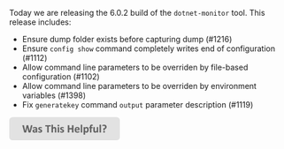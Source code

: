 Today we are releasing the 6.0.2 build of the `dotnet-monitor` tool. This release includes:

- Ensure dump folder exists before capturing dump (#1216)
- Ensure `config show` command completely writes end of configuration (#1112)
- Allow command line parameters to be overriden by file-based configuration (#1102)
- Allow command line parameters to be overriden by environment variables (#1398)
- Fix `generatekey` command `output` parameter description (#1119)

[<img src=/images/WasThisHelpful.png width="200"/>](https://www.research.net/r/DGDQWXH?src=releaseNotes)
